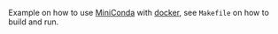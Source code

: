 Example on how to use [MiniConda][mc] with [docker][dk], see `Makefile` on how to
build and run.

[mc]: http://conda.pydata.org/miniconda.html
[dk]: https://www.docker.com/
